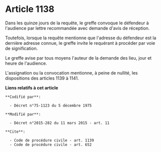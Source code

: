 # Article 1138

Dans les quinze jours de la requête, le greffe convoque le défendeur à l'audience par lettre recommandée avec demande d'avis
de réception. 

Toutefois, lorsque la requête mentionne que l'adresse du défendeur est la dernière adresse connue, le greffe invite le
requérant à procéder par voie de signification. 

Le greffe avise par tous moyens l'auteur de la demande des lieu, jour et heure de l'audience. 

L'assignation ou la convocation mentionne, à peine de nullité, les dispositions des articles 1139 à 1141.

**Liens relatifs à cet article**

	**Codifié par**:

	  - Décret n°75-1123 du 5 décembre 1975

	**Modifié par**:

	  - Décret n°2015-282 du 11 mars 2015 - art. 11

	**Cite**:

	  - Code de procédure civile - art. 1139
	  - Code de procédure civile - art. 652
